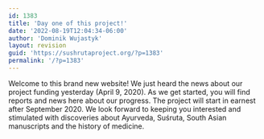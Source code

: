 ```yaml
---
id: 1383
title: 'Day one of this project!'
date: '2022-08-19T12:04:34-06:00'
author: 'Dominik Wujastyk'
layout: revision
guid: 'https://sushrutaproject.org/?p=1383'
permalink: '/?p=1383'
---
```


Welcome to this brand new website! We just heard the news about our project funding yesterday (April 9, 2020). As we get started, you will find reports and news here about our progress. The project will start in earnest after September 2020. We look forward to keeping you interested and stimulated with discoveries about Ayurveda, Suśruta, South Asian manuscripts and the history of medicine.